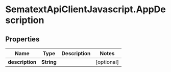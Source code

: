 # SematextApiClientJavascript.AppDescription

## Properties
Name | Type | Description | Notes
------------ | ------------- | ------------- | -------------
**description** | **String** |  | [optional] 


